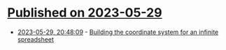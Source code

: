 # [Published on 2023-05-29](index.md)

* [2023-05-29, 20:48:09](https://lobste.rs/s/rftcbj/building_coordinate_system_for_infinite) - [Building the coordinate system for an infinite spreadsheet](https://www.quadratichq.com/blog/2023-05-15-coordinate-system-for-infinite-spreadsheet)
